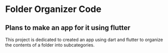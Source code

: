 # Folder Organizer Code
## Plans to make an app for it using flutter

This project is dedicated to created an app using dart and flutter to organize the contents of a folder into subcategories.